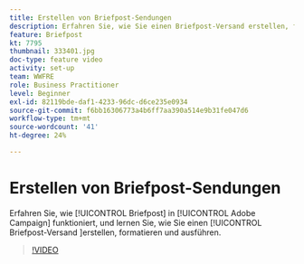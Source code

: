 ```yaml
---
title: Erstellen von Briefpost-Sendungen
description: Erfahren Sie, wie Sie einen Briefpost-Versand erstellen, formatieren und ausführen.
feature: Briefpost
kt: 7795
thumbnail: 333401.jpg
doc-type: feature video
activity: set-up
team: WWFRE
role: Business Practitioner
level: Beginner
exl-id: 82119bde-daf1-4233-96dc-d6ce235e0934
source-git-commit: f6bb16306773a4b6ff7aa390a514e9b31fe047d6
workflow-type: tm+mt
source-wordcount: '41'
ht-degree: 24%

---
```


# Erstellen von Briefpost-Sendungen

Erfahren Sie, wie [!UICONTROL Briefpost] in [!UICONTROL Adobe Campaign] funktioniert, und lernen Sie, wie Sie einen [!UICONTROL Briefpost-Versand ]erstellen, formatieren und ausführen.

>[!VIDEO](https://video.tv.adobe.com/v/333401?quality=12)

